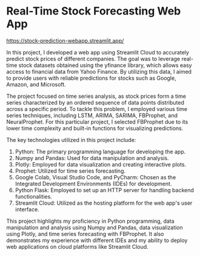 # Real-Time Stock Forecasting Web App
https://stock-prediction-webapp.streamlit.app/

In this project, I developed a web app using Streamlit Cloud to accurately predict stock prices of different companies. The goal was to leverage real-time stock datasets obtained using the yfinance library, which allows easy access to financial data from Yahoo Finance. By utilizing this data, I aimed to provide users with reliable predictions for stocks such as Google, Amazon, and Microsoft.

The project focused on time series analysis, as stock prices form a time series characterized by an ordered sequence of data points distributed across a specific period. To tackle this problem, I employed various time series techniques, including LSTM, ARIMA, SARIMA, FBProphet, and NeuralProphet. For this particular project, I selected FBProphet due to its lower time complexity and built-in functions for visualizing predictions.

The key technologies utilized in this project include:

1. Python: The primary programming language for developing the app.
2. Numpy and Pandas: Used for data manipulation and analysis.
3. Plotly: Employed for data visualization and creating interactive plots.
4. Prophet: Utilized for time series forecasting.
5. Google Colab, Visual Studio Code, and PyCharm: Chosen as the Integrated Development Environments (IDEs) for development.
6. Python Flask: Employed to set up an HTTP server for handling backend functionalities.
7. Streamlit Cloud: Utilized as the hosting platform for the web app's user interface.
   
This project highlights my proficiency in Python programming, data manipulation and analysis using Numpy and Pandas, data visualization using Plotly, and time series forecasting with FBProphet. It also demonstrates my experience with different IDEs and my ability to deploy web applications on cloud platforms like Streamlit Cloud.
